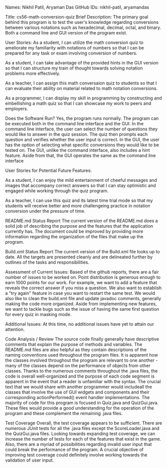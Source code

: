 Names: Nikhil Patil, Aryaman Das
GitHub IDs: nikhil-patil, aryamandas

Title: cs56-math-conversion-quiz
Brief Description: The primary goal behind this program is to test the user's knowledge regarding conversions between various notations such as hexadecimal, decimal, octal, and binary. Both a command line and GUI version of the program exist.

User Stories:
As a student, I can utilize the math conversion quiz to ameliorate my familiarity with notations of numbers so that I can be prepared for any task or exam involving conversion of numbers.

As a student, I can take advantage of the provided hints in the GUI version so that I can structure my train of thought towards solving notation problems more effectively.

As a teacher, I can assign this math conversaion quiz to students so that I can evaluate their ability on material related to math notation conversions.

As a programmer, I can display my skill in programming by constructing and embellishing a math quiz so that I can showcase my work to peers and employers.


Does the Software Run?
Yes, the program runs normally. The program can be executed both in the command line interface and the GUI. In the command line interface, the user can select the number of questions they would like to answer in the quiz session. The quiz then prompts each question and verifies whether the user input is correct. In the GUI, the user has the option of selecting what specific conversions they would like to be tested on. The GUI, unlike the command interface, also includes a hint feature. Aside from that, the GUI operates the same as the command line interface

User Stories for Potential Future Features:

As a student, I can enjoy the mild entertainment of cheeful messages and images that accompany correct answers so that I can stay optimistic and engaged while working through the quiz program.

As a teacher, I can  use this quiz and its latest time trial mode so that my students will receive better and more challengeing  practice in notation conversion under the pressure of time.

README.md Status Report
The current version of the README.md does a solid job of describing the purpose and the features that the application currently has. The document could be improved by providing more information regarding the organization of the files that make up the program.

Build.xml Status Report
The current version of the Build.xml file looks up to date. All the targets are presented cleanly and are delineated further by outlines of the tasks and responsibilities.

Assessment of Current Issues:
Based of the github reports, there are a fair number of issues to be worked on. Point distribution is generous enough to earn 1000 points for our work. For example, we want to add a feature that reveals the correct answer if you miss a question. We also want to establish a "try again" feature in case you want to restart the same test. We would also like to clean the build.xml file and update javadoc comments, generally making the code more organized. Aside from implementing new features, we want to tackle bugs such as the issue of having the same first question for every quiz in masking mode.

Additional Issues:
At this time, no additional issues have yet to attain our attention.

Code Analysis / Review
The source code finally generally have descriptive comments that explain the purpose of methods and variables. The README.md files are also helpful as they contain descriptions of the naming conventions used throughout the program files. It is apparent how the classes involved throughout the program are relevant to one another - many of the classes depend on the performance of objects from other classes. Thanks to the numerous comments throughout the .java files, the code is overall well-organized and the purpose of each code segment is apparent in the event that a reader is unfamiliar with the syntax. The crucial text that we would share with another programmer would includeall the classes that involve the use of GUI widgets and components and their corresponding actionPerformed() event handler implementations. The majority of code for this program is focused in Quiz.java and QuizGui.java. These files would provide a good understanding for the operation of the program and these complement the remaining .java files.

Test Coverage
Overall, the test coverage appears to be sufficient. There are numerous JUnit tests for all the .java files except the ScoreLoader.java and the QuizGui.java files. Looking towards expanding test coverage, we can increase the number of tests for each of the features that exist in the game. Also, there are a myriad of possibilities regarding invalid user input that could break the performance of the program. A crucial objective of improving test coverage could definitely involve working towards the validation of user input.  


